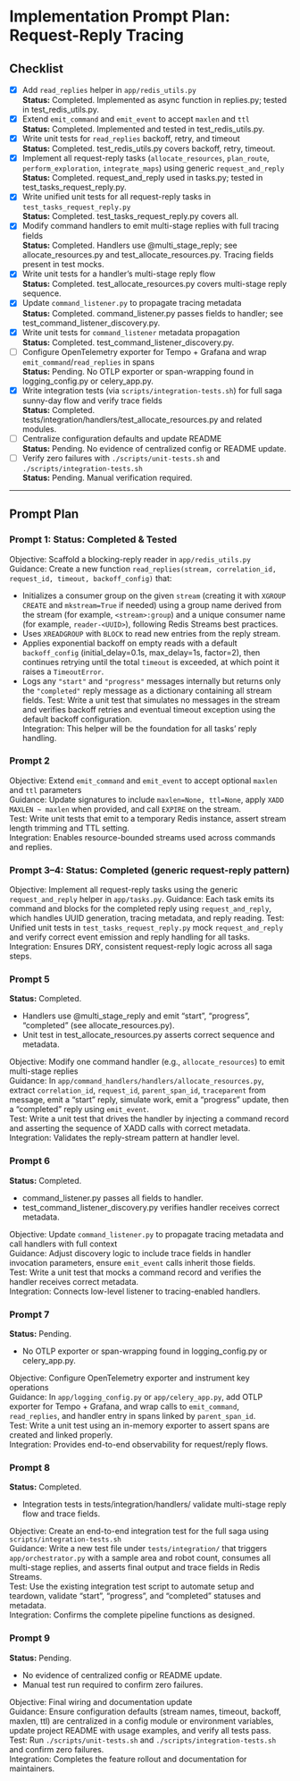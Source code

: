 # Implementation Prompt Plan: Request-Reply Tracing

## Checklist

- [x] Add `read_replies` helper in `app/redis_utils.py`  
  **Status:** Completed. Implemented as async function in replies.py; tested in test_redis_utils.py.
- [x] Extend `emit_command` and `emit_event` to accept `maxlen` and `ttl`  
  **Status:** Completed. Implemented and tested in test_redis_utils.py.
- [x] Write unit tests for `read_replies` backoff, retry, and timeout  
  **Status:** Completed. test_redis_utils.py covers backoff, retry, timeout.
- [x] Implement all request-reply tasks (`allocate_resources`, `plan_route`, `perform_exploration`, `integrate_maps`) using generic `request_and_reply`  
  **Status:** Completed. request_and_reply used in tasks.py; tested in test_tasks_request_reply.py.
- [x] Write unified unit tests for all request-reply tasks in `test_tasks_request_reply.py`  
  **Status:** Completed. test_tasks_request_reply.py covers all.
- [x] Modify command handlers to emit multi-stage replies with full tracing fields  
  **Status:** Completed. Handlers use @multi_stage_reply; see allocate_resources.py and test_allocate_resources.py. Tracing fields present in test mocks.
- [x] Write unit tests for a handler’s multi-stage reply flow  
  **Status:** Completed. test_allocate_resources.py covers multi-stage reply sequence.
- [x] Update `command_listener.py` to propagate tracing metadata  
  **Status:** Completed. command_listener.py passes fields to handler; see test_command_listener_discovery.py.
- [x] Write unit tests for `command_listener` metadata propagation  
  **Status:** Completed. test_command_listener_discovery.py.
- [ ] Configure OpenTelemetry exporter for Tempo + Grafana and wrap `emit_command`/`read_replies` in spans  
  **Status:** Pending. No OTLP exporter or span-wrapping found in logging_config.py or celery_app.py.
- [x] Write integration tests (via `scripts/integration-tests.sh`) for full saga sunny-day flow and verify trace fields  
  **Status:** Completed. tests/integration/handlers/test_allocate_resources.py and related modules.
- [ ] Centralize configuration defaults and update README  
  **Status:** Pending. No evidence of centralized config or README update.
- [ ] Verify zero failures with `./scripts/unit-tests.sh` and `./scripts/integration-tests.sh`  
  **Status:** Pending. Manual verification required.

---

## Prompt Plan

### Prompt 1:  **Status: Completed & Tested**

Objective: Scaffold a blocking-reply reader in `app/redis_utils.py`  
Guidance: Create a new function `read_replies(stream, correlation_id, request_id, timeout, backoff_config)` that:

- Initializes a consumer group on the given `stream` (creating it with `XGROUP CREATE` and `mkstream=True` if needed) using a group name derived from the stream (for example, `<stream>:group`) and a unique consumer name (for example, `reader-<UUID>`), following Redis Streams best practices.
- Uses `XREADGROUP` with `BLOCK` to read new entries from the reply stream.
- Applies exponential backoff on empty reads with a default `backoff_config` (initial_delay=0.1s, max_delay=1s, factor=2), then continues retrying until the total `timeout` is exceeded, at which point it raises a `TimeoutError`.
- Logs any `"start"` and `"progress"` messages internally but returns only the `"completed"` reply message as a dictionary containing all stream fields.
Test: Write a unit test that simulates no messages in the stream and verifies backoff retries and eventual timeout exception using the default backoff configuration.  
Integration: This helper will be the foundation for all tasks’ reply handling.

### Prompt 2

Objective: Extend `emit_command` and `emit_event` to accept optional `maxlen` and `ttl` parameters  
Guidance: Update signatures to include `maxlen=None, ttl=None`, apply `XADD MAXLEN ~ maxlen` when provided, and call `EXPIRE` on the stream.  
Test: Write unit tests that emit to a temporary Redis instance, assert stream length trimming and TTL setting.  
Integration: Enables resource-bounded streams used across commands and replies.

### Prompt 3–4:  **Status: Completed (generic request-reply pattern)**

Objective: Implement all request-reply tasks using the generic `request_and_reply` helper in `app/tasks.py`.
Guidance: Each task emits its command and blocks for the completed reply using `request_and_reply`, which handles UUID generation, tracing metadata, and reply reading.
Test: Unified unit tests in `test_tasks_request_reply.py` mock `request_and_reply` and verify correct event emission and reply handling for all tasks.
Integration: Ensures DRY, consistent request-reply logic across all saga steps.

### Prompt 5

**Status:** Completed.  
- Handlers use @multi_stage_reply and emit “start”, “progress”, “completed” (see allocate_resources.py).  
- Unit test in test_allocate_resources.py asserts correct sequence and metadata.

Objective: Modify one command handler (e.g., `allocate_resources`) to emit multi-stage replies  
Guidance: In `app/command_handlers/handlers/allocate_resources.py`, extract `correlation_id`, `request_id`, `parent_span_id`, `traceparent` from message, emit a “start” reply, simulate work, emit a “progress” update, then a “completed” reply using `emit_event`.  
Test: Write a unit test that drives the handler by injecting a command record and asserting the sequence of XADD calls with correct metadata.  
Integration: Validates the reply-stream pattern at handler level.

### Prompt 6

**Status:** Completed.  
- command_listener.py passes all fields to handler.  
- test_command_listener_discovery.py verifies handler receives correct metadata.

Objective: Update `command_listener.py` to propagate tracing metadata and call handlers with full context  
Guidance: Adjust discovery logic to include trace fields in handler invocation parameters, ensure `emit_event` calls inherit those fields.  
Test: Write a unit test that mocks a command record and verifies the handler receives correct metadata.  
Integration: Connects low-level listener to tracing-enabled handlers.

### Prompt 7

**Status:** Pending.  
- No OTLP exporter or span-wrapping found in logging_config.py or celery_app.py.

Objective: Configure OpenTelemetry exporter and instrument key operations  
Guidance: In `app/logging_config.py` or `app/celery_app.py`, add OTLP exporter for Tempo + Grafana, and wrap calls to `emit_command`, `read_replies`, and handler entry in spans linked by `parent_span_id`.  
Test: Write a unit test using an in-memory exporter to assert spans are created and linked properly.  
Integration: Provides end-to-end observability for request/reply flows.

### Prompt 8

**Status:** Completed.  
- Integration tests in tests/integration/handlers/ validate multi-stage reply flow and trace fields.

Objective: Create an end-to-end integration test for the full saga using `scripts/integration-tests.sh`  
Guidance: Write a new test file under `tests/integration/` that triggers `app/orchestrator.py` with a sample area and robot count, consumes all multi-stage replies, and asserts final output and trace fields in Redis Streams.  
Test: Use the existing integration test script to automate setup and teardown, validate “start”, “progress”, and “completed” statuses and metadata.  
Integration: Confirms the complete pipeline functions as designed.

### Prompt 9

**Status:** Pending.  
- No evidence of centralized config or README update.  
- Manual test run required to confirm zero failures.

Objective: Final wiring and documentation update  
Guidance: Ensure configuration defaults (stream names, timeout, backoff, maxlen, ttl) are centralized in a config module or environment variables, update project README with usage examples, and verify all tests pass.  
Test: Run `./scripts/unit-tests.sh` and `./scripts/integration-tests.sh` and confirm zero failures.  
Integration: Completes the feature rollout and documentation for maintainers.
